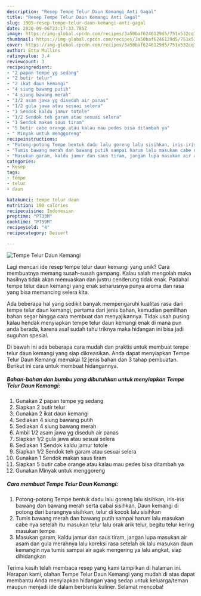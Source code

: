 ```yaml
---
description: "Resep Tempe Telur Daun Kemangi Anti Gagal"
title: "Resep Tempe Telur Daun Kemangi Anti Gagal"
slug: 1905-resep-tempe-telur-daun-kemangi-anti-gagal
date: 2020-09-06T23:17:33.785Z
image: https://img-global.cpcdn.com/recipes/3a50baf6246129d5/751x532cq70/tempe-telur-daun-kemangi-foto-resep-utama.jpg
thumbnail: https://img-global.cpcdn.com/recipes/3a50baf6246129d5/751x532cq70/tempe-telur-daun-kemangi-foto-resep-utama.jpg
cover: https://img-global.cpcdn.com/recipes/3a50baf6246129d5/751x532cq70/tempe-telur-daun-kemangi-foto-resep-utama.jpg
author: Etta Mullins
ratingvalue: 3.4
reviewcount: 3
recipeingredient:
- "2 papan tempe yg sedang"
- "2 butir telur"
- "2 ikat daun kemangi"
- "4 siung bawang putih"
- "4 siung bawang merah"
- "1/2 asam jawa yg diseduh air panas"
- "1/2 gula jawa atau sesuai selera"
- "1 Sendok kaldu jamur totole"
- "1/2 Sendok teh garam atau sesuai selera"
- "1 Sendok makan saus tiram"
- "5 butir cabe orange atau kalau mau pedes bisa ditambah ya"
- " Minyak untuk menggoreng"
recipeinstructions:
- "Potong-potong Tempe bentuk dadu lalu goreng lalu sisihkan, iris-iris bawang dan bawang merah serta cabai sisihkan, Daun kemangi di potong dari barangnya sisihkan, telur di kocok lalu sisihkan"
- "Tumis bawang merah dan bawang putih sampai harum lalu masukan cabe nya setelah itu masukan telur lalu orak arik telur, begitu telur kering masukan tempe"
- "Masukan garam, kaldu jamur dan saus tiram, jangan lupa masukan air asam dan gula merahnya lalu koreksi rasa setelah ok lalu masukan daun kemangin nya tumis sampai air agak mengering ya lalu angkat, siap dihidangkan"
categories:
- Resep
tags:
- tempe
- telur
- daun

katakunci: tempe telur daun 
nutrition: 190 calories
recipecuisine: Indonesian
preptime: "PT33M"
cooktime: "PT59M"
recipeyield: "4"
recipecategory: Dessert

---
```



![Tempe Telur Daun Kemangi](https://img-global.cpcdn.com/recipes/3a50baf6246129d5/751x532cq70/tempe-telur-daun-kemangi-foto-resep-utama.jpg)

Lagi mencari ide resep tempe telur daun kemangi yang unik? Cara membuatnya memang susah-susah gampang. Kalau salah mengolah maka hasilnya tidak akan memuaskan dan justru cenderung tidak enak. Padahal tempe telur daun kemangi yang enak seharusnya punya aroma dan rasa yang bisa memancing selera kita.



Ada beberapa hal yang sedikit banyak mempengaruhi kualitas rasa dari tempe telur daun kemangi, pertama dari jenis bahan, kemudian pemilihan bahan segar hingga cara membuat dan menyajikannya. Tidak usah pusing kalau hendak menyiapkan tempe telur daun kemangi enak di mana pun anda berada, karena asal sudah tahu triknya maka hidangan ini bisa jadi suguhan spesial.


Di bawah ini ada beberapa cara mudah dan praktis untuk membuat tempe telur daun kemangi yang siap dikreasikan. Anda dapat menyiapkan Tempe Telur Daun Kemangi memakai 12 jenis bahan dan 3 tahap pembuatan. Berikut ini cara untuk membuat hidangannya.

<!--inarticleads1-->

##### Bahan-bahan dan bumbu yang dibutuhkan untuk menyiapkan Tempe Telur Daun Kemangi:

1. Gunakan 2 papan tempe yg sedang
1. Siapkan 2 butir telur
1. Gunakan 2 ikat daun kemangi
1. Sediakan 4 siung bawang putih
1. Sediakan 4 siung bawang merah
1. Ambil 1/2 asam jawa yg diseduh air panas
1. Siapkan 1/2 gula jawa atau sesuai selera
1. Sediakan 1 Sendok kaldu jamur totole
1. Siapkan 1/2 Sendok teh garam atau sesuai selera
1. Gunakan 1 Sendok makan saus tiram
1. Siapkan 5 butir cabe orange atau kalau mau pedes bisa ditambah ya
1. Gunakan  Minyak untuk menggoreng




<!--inarticleads2-->

##### Cara membuat Tempe Telur Daun Kemangi:

1. Potong-potong Tempe bentuk dadu lalu goreng lalu sisihkan, iris-iris bawang dan bawang merah serta cabai sisihkan, Daun kemangi di potong dari barangnya sisihkan, telur di kocok lalu sisihkan
1. Tumis bawang merah dan bawang putih sampai harum lalu masukan cabe nya setelah itu masukan telur lalu orak arik telur, begitu telur kering masukan tempe
1. Masukan garam, kaldu jamur dan saus tiram, jangan lupa masukan air asam dan gula merahnya lalu koreksi rasa setelah ok lalu masukan daun kemangin nya tumis sampai air agak mengering ya lalu angkat, siap dihidangkan




Terima kasih telah membaca resep yang kami tampilkan di halaman ini. Harapan kami, olahan Tempe Telur Daun Kemangi yang mudah di atas dapat membantu Anda menyiapkan hidangan yang sedap untuk keluarga/teman maupun menjadi ide dalam berbisnis kuliner. Selamat mencoba!
